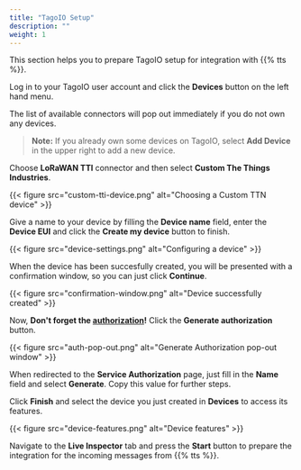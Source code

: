```yaml
---
title: "TagoIO Setup"
description: ""
weight: 1
---
```


This section helps you to prepare TagoIO setup for integration with {{% tts %}}.

<!--more-->

Log in to your TagoIO user account and click the **Devices** button on the left hand menu. 

The list of available connectors will pop out immediately if you do not own any devices. 

>**Note:** If you already own some devices on TagoIO, select **Add Device** in the upper right to add a new device.

Choose **LoRaWAN TTI** connector and then select **Custom The Things Industries**.

{{< figure src="custom-tti-device.png" alt="Choosing a Custom TTN device" >}}

Give a name to your device by filling the **Device name** field, enter the **Device EUI** and click the **Create my device** button to finish.

{{< figure src="device-settings.png" alt="Configuring a device" >}}

When the device has been succesfully created, you will be presented with a confirmation window, so you can just click **Continue**. 

{{< figure src="confirmation-window.png" alt="Device successfully created" >}}

Now, **Don't forget the [authorization](https://docs.tago.io/en/articles/218)!** Click the **Generate authorization** button. 

{{< figure src="auth-pop-out.png" alt="Generate Authorization pop-out window" >}}

When redirected to the **Service Authorization** page, just fill in the **Name** field and select **Generate**. Copy this value for further steps.

Click **Finish** and select the device you just created in **Devices** to access its features.

{{< figure src="device-features.png" alt="Device features" >}}

Navigate to the **Live Inspector** tab and press the **Start** button to prepare the integration for the incoming messages from {{% tts %}}.
